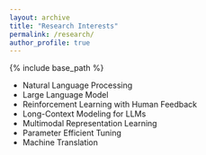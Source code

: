 ```yaml
---
layout: archive
title: "Research Interests"
permalink: /research/
author_profile: true
---
```


{% include base_path %}

* Natural Language Processing
* Large Language Model
* Reinforcement Learning with Human Feedback
* Long-Context Modeling for LLMs
* Multimodal Representation Learning
* Parameter Efficient Tuning
* Machine Translation

